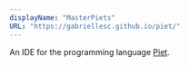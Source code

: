 ```yaml
---
displayName: "MasterPiets"
URL: "https://gabriellesc.github.io/piet/"
---
```


An IDE for the programming language [Piet](http://www.dangermouse.net/esoteric/piet.html). 